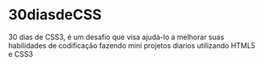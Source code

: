 # 30diasdeCSS
30 dias de CSS3, é um desafio que visa ajudá-lo a melhorar suas habilidades de codificação fazendo mini projetos diarios utilizando HTML5 e CSS3
